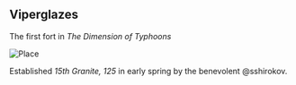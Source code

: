 Viperglazes
-----------

The first fort in *The Dimension of Typhoons*

![Place](http://f.cl.ly/items/1I3V3R3J251q1r351C2V/Image%202015-12-09%20at%208.35.03%20PM.png)

Established *15th Granite, 125* in early spring by the benevolent @sshirokov.
